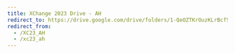 ```yaml
---
title: XChange 2023 Drive - AH
redirect_to: https://drive.google.com/drive/folders/1-QeOZTKrOuzKLrBcf5dU1xdPchETse-d?usp=share_link
redirect_from: 
  - /XC23_AH
  - /xc23_ah
---
```

